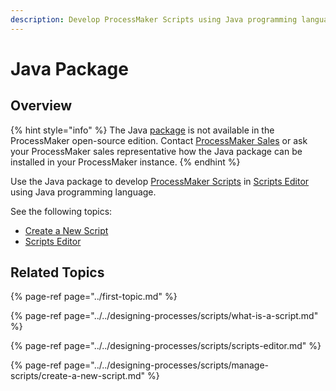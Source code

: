 ```yaml
---
description: Develop ProcessMaker Scripts using Java programming language.
---
```


# Java Package

## Overview

{% hint style="info" %}
The Java [package](../first-topic.md) is not available in the ProcessMaker open-source edition. Contact [ProcessMaker Sales](mailto:sales@processmaker.com) or ask your ProcessMaker sales representative how the Java package can be installed in your ProcessMaker instance.
{% endhint %}

Use the Java package to develop [ProcessMaker Scripts](../../designing-processes/scripts/what-is-a-script.md) in [Scripts Editor](../../designing-processes/scripts/scripts-editor.md) using Java programming language.

See the following topics:

* [Create a New Script](../../designing-processes/scripts/manage-scripts/create-a-new-script.md#create-a-new-processmaker-script)
* [Scripts Editor](../../designing-processes/scripts/scripts-editor.md)

## Related Topics

{% page-ref page="../first-topic.md" %}

{% page-ref page="../../designing-processes/scripts/what-is-a-script.md" %}

{% page-ref page="../../designing-processes/scripts/scripts-editor.md" %}

{% page-ref page="../../designing-processes/scripts/manage-scripts/create-a-new-script.md" %}

